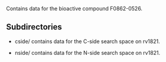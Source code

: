 Contains data for the bioactive compound F0862-0526.

## Subdirectories

- cside/ contains data for the C-side search space on rv1821.

- nside/ contains data for the N-side search space on rv1821.


